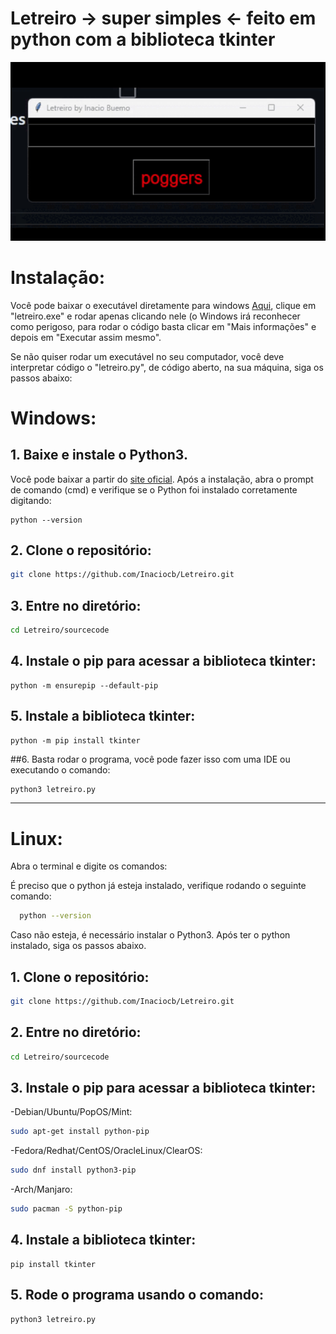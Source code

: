 # Letreiro -> super simples <- feito em python com a biblioteca tkinter

![Alt Text](https://github.com/Inaciocb/Letreiro/blob/main/screenshots/Letreiro.gif)



# Instalação:

Você pode baixar o executável diretamente para windows [Aqui](https://github.com/Inaciocb/Letreiro/releases/tag/LEDSign), clique em "letreiro.exe" e rodar apenas clicando nele (o Windows irá reconhecer como perigoso, para rodar o código basta clicar em "Mais informações" e depois em "Executar assim mesmo".


Se não quiser rodar um executável no seu computador, você deve interpretar código o "letreiro.py", de código aberto, na sua máquina, siga os passos abaixo:
# Windows:

## 1. Baixe e instale o Python3.
Você pode baixar a partir do [site oficial](https://www.python.org/downloads/windows/).
Após a instalação, abra o prompt de comando (cmd) e verifique se o Python foi instalado corretamente digitando:
```
python --version
```

## 2. Clone o repositório:
```bash
git clone https://github.com/Inaciocb/Letreiro.git
```
## 3. Entre no diretório:
```bash
cd Letreiro/sourcecode
```
## 4. Instale o pip para acessar a biblioteca tkinter:
```
python -m ensurepip --default-pip
```
## 5. Instale a biblioteca tkinter:
```
python -m pip install tkinter
```
##6. Basta rodar o programa, você pode fazer isso com uma IDE ou executando o comando:
```bash
python3 letreiro.py
```

***

# Linux:

Abra o terminal e digite os comandos:

É preciso que o python já esteja instalado, verifique rodando o seguinte comando:
```bash
  python --version
```
Caso não esteja, é necessário instalar o Python3.
Após ter o python instalado, siga os passos abaixo.

## 1. Clone o repositório:
```bash
git clone https://github.com/Inaciocb/Letreiro.git
```
## 2. Entre no diretório:
```bash
cd Letreiro/sourcecode
```
## 3. Instale o pip para acessar a biblioteca tkinter:

  -Debian/Ubuntu/PopOS/Mint:
```bash
sudo apt-get install python-pip
```
  -Fedora/Redhat/CentOS/OracleLinux/ClearOS:
```bash
sudo dnf install python3-pip
```
    
  -Arch/Manjaro:
```bash
sudo pacman -S python-pip
```
## 4. Instale a biblioteca tkinter:
```
pip install tkinter
```
## 5. Rode o programa usando o comando:
```
python3 letreiro.py
```
